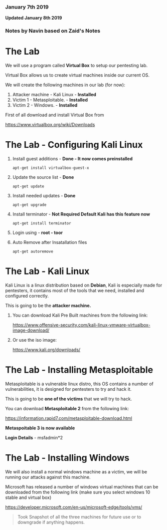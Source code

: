 ### January 7th 2019
**Updated January 8th 2019**

### Notes by Navin based on Zaid's Notes

# The Lab

We will use a program called **Virtual Box** to setup our pentesting lab.

Virtual Box allows us to create virtual machines inside our current OS.

We will create the following machines in our lab (for now):

1. Attacker machine - Kali Linux - **Installed** 
2. Victim 1 - Metasploitable. - **Installed**
3. Victim 2 - Windows. - **Installed** 

First of all download and install Virtual Box from

   https://www.virtualbox.org/wiki/Downloads

# The Lab - Configuring Kali Linux

1. Install guest additions - **Done - It now comes preinstalled**

    `apt-get install virtualbox-guest-x`

2. Update the source list - **Done**

	`apt-get update`
	
3. Install needed updates - **Done**

	`apt-get upgrade`

4. Install terminator - **Not Required Default Kali has this feature now**

    `apt-get install terminator`
    
5. Login using - **root - toor**

6. Auto Remove after Insatallation files

	`apt-get autoremove`

# The Lab - Kali Linux

Kali Linux is a linux distribution based on **Debian**, Kali is especially made for pentesters, it contains most of the tools that we need, installed and configured
correctly.

This is going to be the **attacker machine.**

1. You can download Kali Pre Built machines from the following link:

      https://www.offensive-security.com/kali-linux-vmware-virtualbox-image-download/

2. Or use the iso image:

      https://www.kali.org/downloads/

# The Lab - Installing Metasploitable

Metasploitable is a vulnerable linux distro, this OS contains a number of
vulnerabilities, it is designed for pentesters to try and hack it.

This is going to be **one of the victims** that we will try to hack.

You can download **Metasploitable 2** from the following link:

   https://information.rapid7.com/metasploitable-download.html

**Metaspoitable 3 is now available** 

**Login Details**  - msfadmin*2

# The Lab - Installing Windows

We will also install a normal windows machine as a victim, we will be
running our attacks against this machine.

Microsoft has released a number of windows virtual machines that can
be downloaded from the following link (make sure you select windows 10
stable and virtual box)

https://developer.microsoft.com/en-us/microsoft-edge/tools/vms/

> Took Snapshot of all the three machines for future use or to downgrade
> if anything happens.

<!--stackedit_data:
eyJoaXN0b3J5IjpbLTEzNDc4NzAyOTgsLTEyOTIzNTI4NzIsND
QwNTQxNTQ2LDE3MjcyMzI5OTUsLTEzMzk5ODA2NzFdfQ==
-->